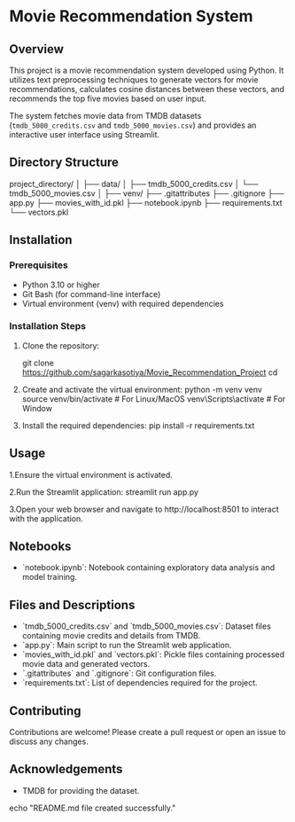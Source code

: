 # Movie Recommendation System

## Overview
This project is a movie recommendation system developed using Python. It utilizes text preprocessing techniques to generate vectors for movie recommendations, calculates cosine distances between these vectors, and recommends the top five movies based on user input.

The system fetches movie data from TMDB datasets (`tmdb_5000_credits.csv` and `tmdb_5000_movies.csv`) and provides an interactive user interface using Streamlit.

## Directory Structure

project_directory/
│
├── data/
│ ├── tmdb_5000_credits.csv
│ └── tmdb_5000_movies.csv
│
├── venv/
├── .gitattributes
├── .gitignore
├── app.py
├── movies_with_id.pkl
├── notebook.ipynb
├── requirements.txt
└── vectors.pkl

## Installation

### Prerequisites
- Python 3.10 or higher
- Git Bash (for command-line interface)
- Virtual environment (venv) with required dependencies

### Installation Steps
1. Clone the repository:

   git clone https://github.com/sagarkasotiya/Movie_Recommendation_Project
   cd <repository-directory>

2. Create and activate the virtual environment:
   python -m venv venv
   source venv/bin/activate  # For Linux/MacOS
   venv\Scripts\activate  # For Window

3. Install the required dependencies:
   pip install -r requirements.txt

## Usage
1.Ensure the virtual environment is activated.

2.Run the Streamlit application:
  streamlit run app.py

3.Open your web browser and navigate to http://localhost:8501 to interact with the application.

## Notebooks
- \`notebook.ipynb\`: Notebook containing exploratory data analysis and model training.

## Files and Descriptions

- \`tmdb_5000_credits.csv\` and \`tmdb_5000_movies.csv\`: Dataset files containing movie credits and details from TMDB.
- \`app.py\`: Main script to run the Streamlit web application.
- \`movies_with_id.pkl\` and \`vectors.pkl\`: Pickle files containing processed movie data and generated vectors.
- \`.gitattributes\` and \`.gitignore\`: Git configuration files.
- \`requirements.txt\`: List of dependencies required for the project.

## Contributing
Contributions are welcome! Please create a pull request or open an issue to discuss any changes.

## Acknowledgements
- TMDB for providing the dataset.


echo "README.md file created successfully."
